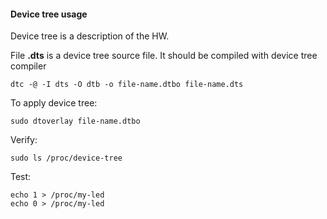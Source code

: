 #### Device tree usage

Device tree is a description of the HW.

File **.dts** is a device tree source file. It should be compiled with device tree compiler

```
dtc -@ -I dts -O dtb -o file-name.dtbo file-name.dts
```

To apply device tree:

```
sudo dtoverlay file-name.dtbo
```

Verify:

```
sudo ls /proc/device-tree
```

Test:

```
echo 1 > /proc/my-led
echo 0 > /proc/my-led
```

